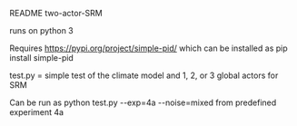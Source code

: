 README two-actor-SRM

runs on python 3

Requires 
https://pypi.org/project/simple-pid/
which can be installed as
pip install simple-pid

test.py  = simple test of the climate model and 1, 2, or 3 global actors for SRM

Can be run as 
python test.py --exp=4a --noise=mixed
from predefined experiment 4a
